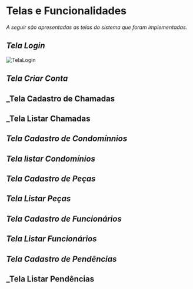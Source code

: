 # Telas e Funcionalidades

_A seguir são apresentadas as telas do sistema que foram implementadas._

##
## _Tela Login_

![TelaLogin](https://user-images.githubusercontent.com/11911334/60311681-b4a88880-992e-11e9-8a5b-361e135c69ee.png)


##
## _Tela Criar Conta_


##
## _Tela Cadastro de Chamadas


##
## _Tela Listar Chamadas


##
## _Tela Cadastro de Condomínnios_


##
## _Tela listar Condomínios_


##
## _Tela Cadastro de Peças_


##
## _Tela Listar Peças_


##
## _Tela Cadastro de Funcionários_


##
## _Tela Listar Funcionários_


##
## _Tela Cadastro de Pendências_


##
## _Tela Listar Pendências



